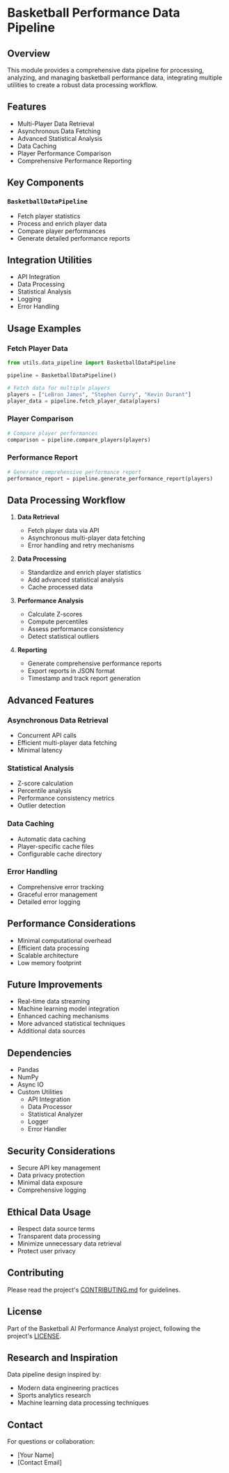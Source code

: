 # Basketball Performance Data Pipeline

## Overview

This module provides a comprehensive data pipeline for processing, analyzing, and managing basketball performance data, integrating multiple utilities to create a robust data processing workflow.

## Features

- Multi-Player Data Retrieval
- Asynchronous Data Fetching
- Advanced Statistical Analysis
- Data Caching
- Player Performance Comparison
- Comprehensive Performance Reporting

## Key Components

### `BasketballDataPipeline`
- Fetch player statistics
- Process and enrich player data
- Compare player performances
- Generate detailed performance reports

## Integration Utilities

- API Integration
- Data Processing
- Statistical Analysis
- Logging
- Error Handling

## Usage Examples

### Fetch Player Data
```python
from utils.data_pipeline import BasketballDataPipeline

pipeline = BasketballDataPipeline()

# Fetch data for multiple players
players = ["LeBron James", "Stephen Curry", "Kevin Durant"]
player_data = pipeline.fetch_player_data(players)
```

### Player Comparison
```python
# Compare player performances
comparison = pipeline.compare_players(players)
```

### Performance Report
```python
# Generate comprehensive performance report
performance_report = pipeline.generate_performance_report(players)
```

## Data Processing Workflow

1. **Data Retrieval**
   - Fetch player data via API
   - Asynchronous multi-player data fetching
   - Error handling and retry mechanisms

2. **Data Processing**
   - Standardize and enrich player statistics
   - Add advanced statistical analysis
   - Cache processed data

3. **Performance Analysis**
   - Calculate Z-scores
   - Compute percentiles
   - Assess performance consistency
   - Detect statistical outliers

4. **Reporting**
   - Generate comprehensive performance reports
   - Export reports in JSON format
   - Timestamp and track report generation

## Advanced Features

### Asynchronous Data Retrieval
- Concurrent API calls
- Efficient multi-player data fetching
- Minimal latency

### Statistical Analysis
- Z-score calculation
- Percentile analysis
- Performance consistency metrics
- Outlier detection

### Data Caching
- Automatic data caching
- Player-specific cache files
- Configurable cache directory

### Error Handling
- Comprehensive error tracking
- Graceful error management
- Detailed error logging

## Performance Considerations

- Minimal computational overhead
- Efficient data processing
- Scalable architecture
- Low memory footprint

## Future Improvements

- Real-time data streaming
- Machine learning model integration
- Enhanced caching mechanisms
- More advanced statistical techniques
- Additional data sources

## Dependencies

- Pandas
- NumPy
- Async IO
- Custom Utilities
  - API Integration
  - Data Processor
  - Statistical Analyzer
  - Logger
  - Error Handler

## Security Considerations

- Secure API key management
- Data privacy protection
- Minimal data exposure
- Comprehensive logging

## Ethical Data Usage

- Respect data source terms
- Transparent data processing
- Minimize unnecessary data retrieval
- Protect user privacy

## Contributing

Please read the project's [CONTRIBUTING.md](../CONTRIBUTING.md) for guidelines.

## License

Part of the Basketball AI Performance Analyst project, following the project's [LICENSE](../LICENSE).

## Research and Inspiration

Data pipeline design inspired by:
- Modern data engineering practices
- Sports analytics research
- Machine learning data processing techniques

## Contact

For questions or collaboration:
- [Your Name]
- [Contact Email]

